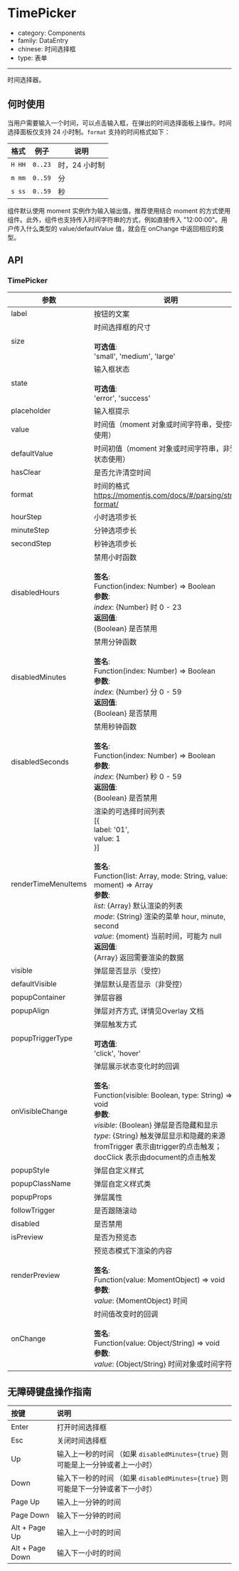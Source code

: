 # TimePicker

-   category: Components
-   family: DataEntry
-   chinese: 时间选择框
-   type: 表单

---

时间选择器。

## 何时使用

当用户需要输入一个时间，可以点击输入框，在弹出的时间选择面板上操作。时间选择面板仅支持 24 小时制。`format` 支持的时间格式如下：

| 格式     | 例子      | 说明       |
| ------ | ------- | -------- |
| `H HH` | `0..23` | 时，24 小时制 |
| `m mm` | `0..59` | 分        |
| `s ss` | `0..59` | 秒        |

组件默认使用 moment 实例作为输入输出值，推荐使用结合 moment 的方式使用组件。此外，组件也支持传入时间字符串的方式，例如直接传入 "12:00:00"。用户传入什么类型的 value/defaultValue 值，就会在 onChange 中返回相应的类型。

## API

### TimePicker

| 参数                  | 说明                                                                                                                                                                                                                                                                                              | 类型        | 默认值        |
| ------------------- | ----------------------------------------------------------------------------------------------------------------------------------------------------------------------------------------------------------------------------------------------------------------------------------------------- | --------- | ---------- |
| label               | 按钮的文案                                                                                                                                                                                                                                                                                           | ReactNode | -          |
| size                | 时间选择框的尺寸<br><br>**可选值**:<br>'small', 'medium', 'large'                                                                                                                                                                                                                                          | Enum      | 'medium'   |
| state               | 输入框状态<br><br>**可选值**:<br>'error', 'success'                                                                                                                                                                                                                                                     | Enum      | -          |
| placeholder         | 输入框提示                                                                                                                                                                                                                                                                                           | String    | -          |
| value               | 时间值（moment 对象或时间字符串，受控状态使用）                                                                                                                                                                                                                                                                     | custom    | -          |
| defaultValue        | 时间初值（moment 对象或时间字符串，非受控状态使用）                                                                                                                                                                                                                                                                   | custom    | -          |
| hasClear            | 是否允许清空时间                                                                                                                                                                                                                                                                                        | Boolean   | true       |
| format              | 时间的格式<br><https://momentjs.com/docs/#/parsing/string-format/>                                                                                                                                                                                                                                   | String    | 'HH:mm:ss' |
| hourStep            | 小时选项步长                                                                                                                                                                                                                                                                                          | Number    | -          |
| minuteStep          | 分钟选项步长                                                                                                                                                                                                                                                                                          | Number    | -          |
| secondStep          | 秒钟选项步长                                                                                                                                                                                                                                                                                          | Number    | -          |
| disabledHours       | 禁用小时函数<br><br>**签名**:<br>Function(index: Number) => Boolean<br>**参数**:<br>_index_: {Number} 时 0 - 23<br>**返回值**:<br>{Boolean} 是否禁用<br>                                                                                                                                                          | Function  | -          |
| disabledMinutes     | 禁用分钟函数<br><br>**签名**:<br>Function(index: Number) => Boolean<br>**参数**:<br>_index_: {Number} 分 0 - 59<br>**返回值**:<br>{Boolean} 是否禁用<br>                                                                                                                                                          | Function  | -          |
| disabledSeconds     | 禁用秒钟函数<br><br>**签名**:<br>Function(index: Number) => Boolean<br>**参数**:<br>_index_: {Number} 秒 0 - 59<br>**返回值**:<br>{Boolean} 是否禁用<br>                                                                                                                                                          | Function  | -          |
| renderTimeMenuItems | 渲染的可选择时间列表<br>[{<br> label: '01',<br> value: 1<br>}]<br><br>**签名**:<br>Function(list: Array, mode: String, value: moment) => Array<br>**参数**:<br>_list_: {Array} 默认渲染的列表<br>_mode_: {String} 渲染的菜单 hour, minute, second<br>_value_: {moment} 当前时间，可能为 null<br>**返回值**:<br>{Array} 返回需要渲染的数据<br> | Function  | -          |
| visible             | 弹层是否显示（受控）                                                                                                                                                                                                                                                                                      | Boolean   | -          |
| defaultVisible      | 弹层默认是否显示（非受控）                                                                                                                                                                                                                                                                                   | Boolean   | -          |
| popupContainer      | 弹层容器                                                                                                                                                                                                                                                                                            | any       | -          |
| popupAlign          | 弹层对齐方式, 详情见Overlay 文档                                                                                                                                                                                                                                                                           | String    | 'tl tl'    |
| popupTriggerType    | 弹层触发方式<br><br>**可选值**:<br>'click', 'hover'                                                                                                                                                                                                                                                      | Enum      | 'click'    |
| onVisibleChange     | 弹层展示状态变化时的回调<br><br>**签名**:<br>Function(visible: Boolean, type: String) => void<br>**参数**:<br>_visible_: {Boolean} 弹层是否隐藏和显示<br>_type_: {String} 触发弹层显示和隐藏的来源 fromTrigger 表示由trigger的点击触发； docClick 表示由document的点击触发                                                                            | Function  | func.noop  |
| popupStyle          | 弹层自定义样式                                                                                                                                                                                                                                                                                         | Object    | -          |
| popupClassName      | 弹层自定义样式类                                                                                                                                                                                                                                                                                        | String    | -          |
| popupProps          | 弹层属性                                                                                                                                                                                                                                                                                            | Object    | -          |
| followTrigger       | 是否跟随滚动                                                                                                                                                                                                                                                                                          | Boolean   | -          |
| disabled            | 是否禁用                                                                                                                                                                                                                                                                                            | Boolean   | false      |
| isPreview           | 是否为预览态                                                                                                                                                                                                                                                                                          | Boolean   | -          |
| renderPreview       | 预览态模式下渲染的内容<br><br>**签名**:<br>Function(value: MomentObject) => void<br>**参数**:<br>_value_: {MomentObject} 时间                                                                                                                                                                                    | Function  | -          |
| onChange            | 时间值改变时的回调<br><br>**签名**:<br>Function(value: Object/String) => void<br>**参数**:<br>_value_: {Object/String} 时间对象或时间字符串                                                                                                                                                                            | Function  | func.noop  |

## 无障碍键盘操作指南

| 按键              | 说明                                                    |
| :-------------- | :---------------------------------------------------- |
| Enter           | 打开时间选择框                                               |
| Esc             | 关闭时间选择框                                               |
| Up              | 输入上一秒的时间 （如果 `disabledMinutes={true}` 则可能是上一分钟或者上一小时） |
| Down            | 输入下一秒的时间 （如果 `disabledMinutes={true}` 则可能是下一分钟或者下一小时） |
| Page Up         | 输入上一分钟的时间                                             |
| Page Down       | 输入下一分钟的时间                                             |
| Alt + Page Up   | 输入上一小时的时间                                             |
| Alt + Page Down | 输入下一小时的时间                                             |
